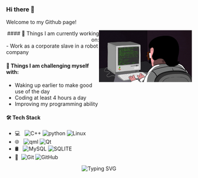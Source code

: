 ### Hi there 👋
Welcome to my Github page! 
  <!-- knock code pictures 敲代码的图片 -->
  <div align=right>
  <img align=right alt="img" src="https://github.com/once233/once233/blob/main/img/coding.gif" width="50%" height="auto"/>
#### 🌱 Things I am currently working on: 
</div>
- Work as a corporate slave in a robot company


#### :muscle: Things I am challenging myself with:
- Waking up earlier to make good use of the day
- Coding at least 4 hours a day
- Improving my programming ability

#### 🛠 Tech Stack

- 💻 &#160; ![C++](https://img.shields.io/badge/-C++-333333?style=flat&logo=c++&logoColor=007396)
![python](https://img.shields.io/badge/-python-00a0ff?style=flat&logo=python&logoColor=007396)
![Linux](https://img.shields.io/badge/-Linux-333333?style=flat&logo=Linux&logoColor=FCC624)
- 🌐 &#160; ![qml](https://img.shields.io/badge/-QML-00ff00?style=flat&logo=qml)
![Qt](https://img.shields.io/badge/-Qt-333333?style=flat&logo=qt)
- 🛢 &#160; ![MySQL](https://img.shields.io/badge/-MySQL-333333?style=flat&logo=mysql)
![SQLITE](https://img.shields.io/badge/-SQLite-333333?style=flat&logo=sqlite)
- 🔧 &#160;![Git](https://img.shields.io/badge/-Git-333333?style=flat&logo=git)
![GitHub](https://img.shields.io/badge/-GitHub-333333?style=flat&logo=github)

 <!-- dynamic typing effect 动态打字效果 -->
 <div align=center>
 <img src="https://readme-typing-svg.demolab.com?font=Fira+Code&pause=1000&width=435&lines=Have a nice day!&center=true&size=27" alt="Typing SVG" />
</div>
